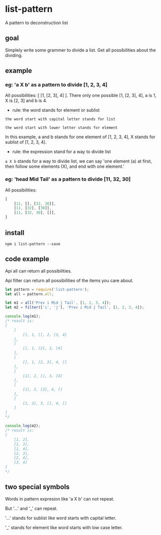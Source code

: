 # list-pattern

A pattern to deconstruction list

## goal

Simplely write some grammer to divide a list. Get all possibilities about the dividing.

## example

### eg: 'a X b' as a pattern to divide [1, 2, 3, 4]

All possibilities: [ [1, [2, 3], 4] ].
There only one possible [1, [2, 3], 4], a is 1, X is [2, 3] and b is 4.

- rule: the word stands for element or sublist

`the word start with capital letter stands for list`

`the word start with lower letter stands for element`

In this example, a and b stands for one element of [1, 2, 3, 4], X stands for sublist of [1, 2, 3, 4].

- rule: the expression stand for a way to divide list

`a X b` stands for a way to divide list, we can say 'one element (a) at first, then follow some elements (X), and end with one element.'

### eg: 'head Mid Tail' as a pattern to divide [11, 32, 30]

All possibilities:

```js
[
    [11, [], [32, 30]],
    [11, [32], [30]],
    [11, [32, 30], []],
]
```

## install

`npm i list-pattern --save`

## code example

Api all can return all possibilities.

Api filter can return all possibilities of the items you care about.

```js
let pattern = require('list-pattern');
let all = pattern.all;

let m1 = all('Prev i Mid j Tail', [1, 2, 3, 4]);
let m2 = filter(['i', 'j'], 'Prev i Mid j Tail', [1, 2, 3, 4]);

console.log(m1);
/* result is:
[
    [
        [], 1, [], 2, [3, 4]
    ],
    [
        [], 1, [2], 3, [4]
    ],
    [
        [], 1, [2, 3], 4, []
    ],
    [
        [1], 2, [], 3, [4]
    ],
    [
        [1], 2, [3], 4, []
    ],
    [
        [1, 2], 3, [], 4, []
    ]
]
*/

console.log(m2);
/* result is:
[
    [1, 2],
    [1, 3],
    [1, 4],
    [2, 3],
    [2, 4],
    [3, 4]
]
*/
```

## two special symbols

Words in pattern expresion like 'a X b' can not repeat.

But '...' and '_' can repeat.

'...' stands for sublist like word starts with capital letter.

'_' stands for element like word starts with low case letter.
